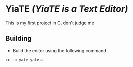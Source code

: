 # YiaTE _(YiaTE is a Text Editor)_

This is my first project in C, don't judge me

## Building
- Build the editor using the following command

```shell
cc -o yate yate.c
```
